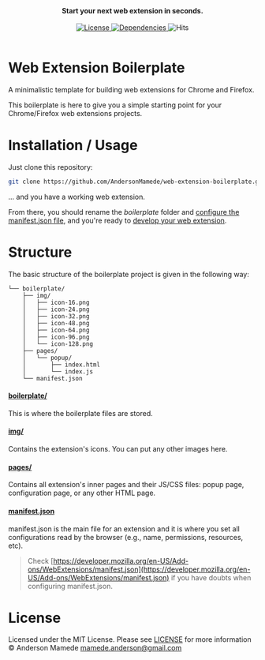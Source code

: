 <div align="center">
  <strong>Start your next web extension in seconds.</strong>
  <br /><br />
  <a href="https://github.com/AndersonMamede/web-extension-boilerplate/blob/master/LICENSE">
    <img src="https://img.shields.io/badge/license-MIT%20License-blue.svg" alt="License"/>
  </a>
  <a href="https://github.com/AndersonMamede/web-extension-boilerplate/">
    <img src="https://img.shields.io/badge/dependencies-none-orange.svg" alt="Dependencies"/>
  </a>
  <img src="http://hits.dwyl.io/AndersonMamede/web-extension-boilerplate.svg" alt="Hits"/>
</div>

<br />

# Web Extension Boilerplate
A minimalistic template for building web extensions for Chrome and Firefox.

This boilerplate is here to give you a simple starting point for your Chrome/Firefox web extensions projects.

# Installation / Usage

Just clone this repository:

```sh
git clone https://github.com/AndersonMamede/web-extension-boilerplate.git
```

... and you have a working web extension.

From there, you should rename the *boilerplate* folder and [configure the manifest.json file](https://developer.mozilla.org/en-US/Add-ons/WebExtensions/manifest.json), and you're ready to [develop your web extension](https://developer.mozilla.org/en-US/Add-ons/WebExtensions).

# Structure

The basic structure of the boilerplate project is given in the following way:

```
└── boilerplate/
    ├── img/
    │   ├── icon-16.png
    │   ├── icon-24.png
    │   ├── icon-32.png
    │   ├── icon-48.png
    │   ├── icon-64.png
    │   ├── icon-96.png
    │   └── icon-128.png
    ├── pages/
    │   └── popup/
    │       ├── index.html
    │       └── index.js
    └── manifest.json
```

#### [boilerplate/](boilerplate)

This is where the boilerplate files are stored.

#### [img/](boilerplate/img)

Contains the extension's icons. You can put any other images here.

#### [pages/](boilerplate/pages)

Contains all extension's inner pages and their JS/CSS files: popup page, configuration page, or any other HTML page.

#### [manifest.json](boilerplate/manifest.json)

manifest.json is the main file for an extension and it is where you set all configurations read by the browser (e.g., name, permissions, resources, etc).

> Check [https://developer.mozilla.org/en-US/Add-ons/WebExtensions/manifest.json](https://developer.mozilla.org/en-US/Add-ons/WebExtensions/manifest.json) if you have doubts when configuring manifest.json.

# License

Licensed under the MIT License. Please see [LICENSE](LICENSE) for more information © Anderson Mamede <mamede.anderson@gmail.com>